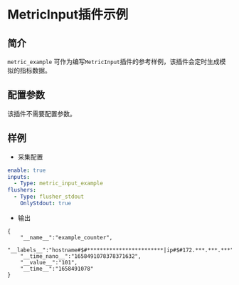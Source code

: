 # MetricInput插件示例

## 简介
`metric_example` 可作为编写`MetricInput`插件的参考样例，该插件会定时生成模拟的指标数据。

## 配置参数
该插件不需要配置参数。

## 样例

* 采集配置
```yaml
enable: true
inputs:
  - Type: metric_input_example
flushers:
  - Type: flusher_stdout
    OnlyStdout: true  
```

* 输出
```
{
    "__name__":"example_counter",
    "__labels__":"hostname#$#************************|ip#$#172.***.***.***",
    "__time_nano__":"1658491078378371632",
    "__value__":"101",
    "__time__":"1658491078"
}
```